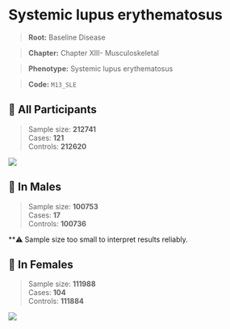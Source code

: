# Systemic lupus erythematosus

> **Root:** Baseline Disease  

> **Chapter:** Chapter XIII- Musculoskeletal  

> **Phenotype:** Systemic lupus erythematosus  

> **Code:** `M13_SLE`

## 🧪 All Participants  
> Sample size: **212741**  
> Cases: **121**  
> Controls: **212620**
<img src="/Disease/Figures/ALL/Baseline/M13_SLE.png"/>
<CsvTable src="/Disease/Data/ALL/Baseline/LG_M13_SLE.csv" label="🔍 View full results" />

## 👨 In Males  
> Sample size: **100753**  
> Cases: **17**  
> Controls: **100736**

**⚠️ Sample size too small to interpret results reliably.

## 👩 In Females  
> Sample size: **111988**  
> Cases: **104**  
> Controls: **111884**
<img src="/Disease/Figures/Female/Baseline/M13_SLE.png"/>
<CsvTable src="/Disease/Data/Female/Baseline/LG_M13_SLE.csv" label="🔍 View full results" />
